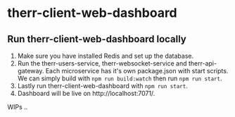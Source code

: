 # therr-client-web-dashboard

## Run therr-client-web-dashboard locally
1. Make sure you have installed Redis and set up the database.
2. Run the therr-users-service, therr-websocket-service and therr-api-gateway. Each microservice has it's own package.json with start scripts. We can simply build with `npm run build:watch` then run `npm run start`.
3. Lastly run therr-client-web-dashboard with `npm run start`.
4. Dashboard will be live on http://localhost:7071/. 

WIPs
..
